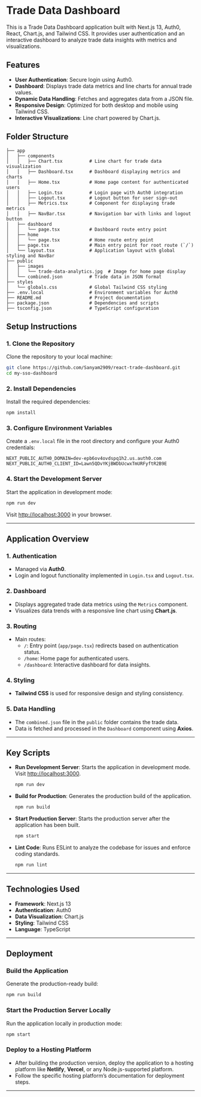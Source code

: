 # Trade Data Dashboard

This is a Trade Data Dashboard application built with Next.js 13, Auth0, React, Chart.js, and Tailwind CSS. It provides user authentication and an interactive dashboard to analyze trade data insights with metrics and visualizations.

## Features

- **User Authentication**: Secure login using Auth0.
- **Dashboard**: Displays trade data metrics and line charts for annual trade values.
- **Dynamic Data Handling**: Fetches and aggregates data from a JSON file.
- **Responsive Design**: Optimized for both desktop and mobile using Tailwind CSS.
- **Interactive Visualizations**: Line chart powered by Chart.js.

## Folder Structure

```
├── app
│   ├── components
│   │   ├── Chart.tsx          # Line chart for trade data visualization
│   │   ├── Dashboard.tsx      # Dashboard displaying metrics and charts
│   │   ├── Home.tsx           # Home page content for authenticated users
│   │   ├── Login.tsx          # Login page with Auth0 integration
│   │   ├── Logout.tsx         # Logout button for user sign-out
│   │   ├── Metrics.tsx        # Component for displaying trade metrics
│   │   ├── NavBar.tsx         # Navigation bar with links and logout button
│   ├── dashboard
│   │   └── page.tsx           # Dashboard route entry point
│   ├── home
│   │   └── page.tsx           # Home route entry point
│   ├── page.tsx               # Main entry point for root route (`/`)
│   └── layout.tsx             # Application layout with global styling and NavBar
├── public
│   ├── images
│   │   └── trade-data-analytics.jpg  # Image for home page display
│   └── combined.json          # Trade data in JSON format
├── styles
│   └── globals.css            # Global Tailwind CSS styling
├── .env.local                 # Environment variables for Auth0
├── README.md                  # Project documentation
├── package.json               # Dependencies and scripts
├── tsconfig.json              # TypeScript configuration
```

## Setup Instructions

### 1. Clone the Repository

Clone the repository to your local machine:

```bash
git clone https://github.com/Sanyam2909/react-trade-dashboard.git
cd my-sso-dashboard
```

### 2. Install Dependencies

Install the required dependencies:

```bash
npm install
```

### 3. Configure Environment Variables

Create a `.env.local` file in the root directory and configure your Auth0 credentials:

```env
NEXT_PUBLIC_AUTH0_DOMAIN=dev-epb6ov4ovdspq1h2.us.auth0.com
NEXT_PUBLIC_AUTH0_CLIENT_ID=Lawn5QDvYKjBWDbUcwxTmURFyftR2B9E
```

### 4. Start the Development Server

Start the application in development mode:

```bash
npm run dev
```

Visit [http://localhost:3000](http://localhost:3000) in your browser.

---

## Application Overview

### 1. Authentication

- Managed via **Auth0**.
- Login and logout functionality implemented in `Login.tsx` and `Logout.tsx`.

### 2. Dashboard

- Displays aggregated trade data metrics using the `Metrics` component.
- Visualizes data trends with a responsive line chart using **Chart.js**.

### 3. Routing

- Main routes:
  - `/`: Entry point (`app/page.tsx`) redirects based on authentication status.
  - `/home`: Home page for authenticated users.
  - `/dashboard`: Interactive dashboard for data insights.

### 4. Styling

- **Tailwind CSS** is used for responsive design and styling consistency.

### 5. Data Handling

- The `combined.json` file in the `public` folder contains the trade data.
- Data is fetched and processed in the `Dashboard` component using **Axios**.

---

## Key Scripts

- **Run Development Server**: Starts the application in development mode. Visit [http://localhost:3000](http://localhost:3000).

  ```bash
  npm run dev
  ```

- **Build for Production**: Generates the production build of the application.

  ```bash
  npm run build
  ```

- **Start Production Server**: Starts the production server after the application has been built.

  ```bash
  npm start
  ```

- **Lint Code**: Runs ESLint to analyze the codebase for issues and enforce coding standards.
  ```bash
  npm run lint
  ```

---

## Technologies Used

- **Framework**: Next.js 13
- **Authentication**: Auth0
- **Data Visualization**: Chart.js
- **Styling**: Tailwind CSS
- **Language**: TypeScript

---

## Deployment

### Build the Application

Generate the production-ready build:

```bash
npm run build
```

### Start the Production Server Locally

Run the application locally in production mode:

```bash
npm start
```

### Deploy to a Hosting Platform

- After building the production version, deploy the application to a hosting platform like **Netlify**, **Vercel**, or any Node.js-supported platform.
- Follow the specific hosting platform’s documentation for deployment steps.

---


